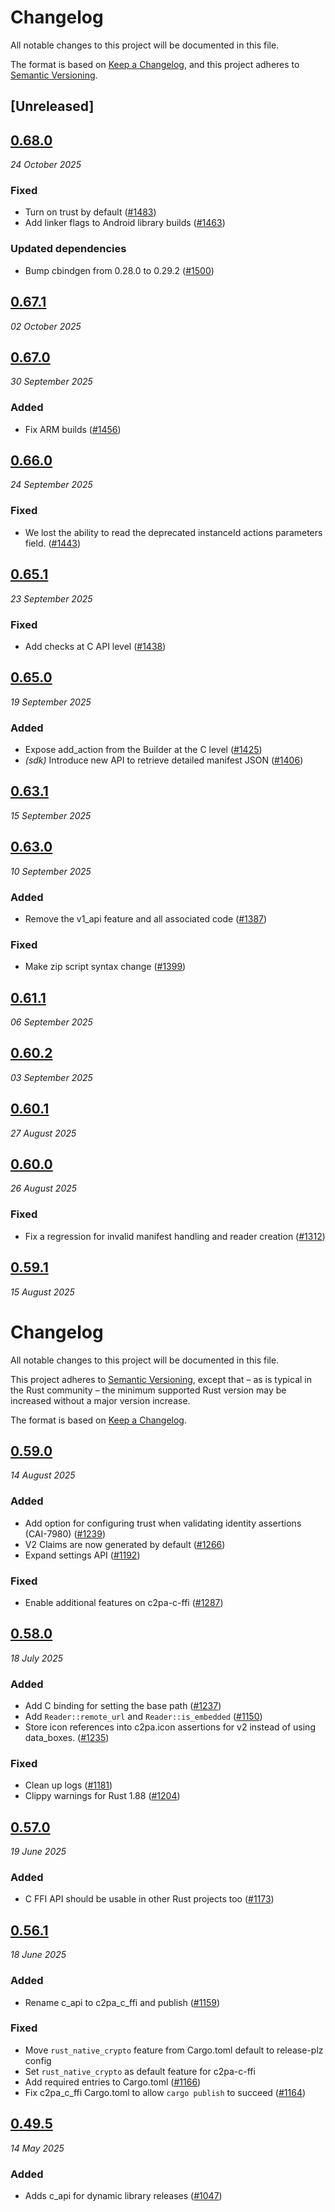 # Changelog

All notable changes to this project will be documented in this file.

The format is based on [Keep a Changelog](https://keepachangelog.com/en/1.0.0/),
and this project adheres to [Semantic Versioning](https://semver.org/spec/v2.0.0.html).

## [Unreleased]

## [0.68.0](https://github.com/contentauth/c2pa-rs/compare/c2pa-c-ffi-v0.67.1...c2pa-c-ffi-v0.68.0)
_24 October 2025_

### Fixed

* Turn on trust by default ([#1483](https://github.com/contentauth/c2pa-rs/pull/1483))
* Add linker flags to Android library builds ([#1463](https://github.com/contentauth/c2pa-rs/pull/1463))

### Updated dependencies

* Bump cbindgen from 0.28.0 to 0.29.2 ([#1500](https://github.com/contentauth/c2pa-rs/pull/1500))

## [0.67.1](https://github.com/contentauth/c2pa-rs/compare/c2pa-c-ffi-v0.67.0...c2pa-c-ffi-v0.67.1)
_02 October 2025_

## [0.67.0](https://github.com/contentauth/c2pa-rs/compare/c2pa-c-ffi-v0.66.0...c2pa-c-ffi-v0.67.0)
_30 September 2025_

### Added

* Fix ARM builds ([#1456](https://github.com/contentauth/c2pa-rs/pull/1456))

## [0.66.0](https://github.com/contentauth/c2pa-rs/compare/c2pa-c-ffi-v0.65.1...c2pa-c-ffi-v0.66.0)
_24 September 2025_

### Fixed

* We lost the ability to read the deprecated instanceId actions parameters field. ([#1443](https://github.com/contentauth/c2pa-rs/pull/1443))

## [0.65.1](https://github.com/contentauth/c2pa-rs/compare/c2pa-c-ffi-v0.65.0...c2pa-c-ffi-v0.65.1)
_23 September 2025_

### Fixed

* Add checks at C API level ([#1438](https://github.com/contentauth/c2pa-rs/pull/1438))

## [0.65.0](https://github.com/contentauth/c2pa-rs/compare/c2pa-c-ffi-v0.64.0...c2pa-c-ffi-v0.65.0)
_19 September 2025_

### Added

* Expose add_action from the Builder at the C level ([#1425](https://github.com/contentauth/c2pa-rs/pull/1425))
* *(sdk)* Introduce new API to retrieve detailed manifest JSON ([#1406](https://github.com/contentauth/c2pa-rs/pull/1406))

## [0.63.1](https://github.com/contentauth/c2pa-rs/compare/c2pa-c-ffi-v0.63.0...c2pa-c-ffi-v0.63.1)
_15 September 2025_

## [0.63.0](https://github.com/contentauth/c2pa-rs/compare/c2pa-c-ffi-v0.62.0...c2pa-c-ffi-v0.63.0)
_10 September 2025_

### Added

* Remove the v1_api feature and all associated code ([#1387](https://github.com/contentauth/c2pa-rs/pull/1387))

### Fixed

* Make zip script syntax change ([#1399](https://github.com/contentauth/c2pa-rs/pull/1399))

## [0.61.1](https://github.com/contentauth/c2pa-rs/compare/c2pa-c-ffi-v0.61.0...c2pa-c-ffi-v0.61.1)
_06 September 2025_

## [0.60.2](https://github.com/contentauth/c2pa-rs/compare/c2pa-c-ffi-v0.60.1...c2pa-c-ffi-v0.60.2)
_03 September 2025_

## [0.60.1](https://github.com/contentauth/c2pa-rs/compare/c2pa-c-ffi-v0.60.0...c2pa-c-ffi-v0.60.1)
_27 August 2025_

## [0.60.0](https://github.com/contentauth/c2pa-rs/compare/c2pa-c-ffi-v0.59.1...c2pa-c-ffi-v0.60.0)
_26 August 2025_

### Fixed

* Fix a regression for invalid manifest handling and reader creation ([#1312](https://github.com/contentauth/c2pa-rs/pull/1312))

## [0.59.1](https://github.com/contentauth/c2pa-rs/compare/c2pa-c-ffi-v0.59.0...c2pa-c-ffi-v0.59.1)
_15 August 2025_
# Changelog

All notable changes to this project will be documented in this file.

This project adheres to [Semantic Versioning](https://semver.org/spec/v2.0.0.html), except that – as is typical in the Rust community – the minimum supported Rust version may be increased without a major version increase.

The format is based on [Keep a Changelog](https://keepachangelog.com/en/1.0.0/).

## [0.59.0](https://github.com/contentauth/c2pa-rs/compare/c2pa-c-ffi-v0.58.0...c2pa-c-ffi-v0.59.0)
_14 August 2025_

### Added

* Add option for configuring trust when validating identity assertions (CAI-7980) ([#1239](https://github.com/contentauth/c2pa-rs/pull/1239))
* V2 Claims are now generated by default ([#1266](https://github.com/contentauth/c2pa-rs/pull/1266))
* Expand settings API ([#1192](https://github.com/contentauth/c2pa-rs/pull/1192))

### Fixed

* Enable additional features on c2pa-c-ffi ([#1287](https://github.com/contentauth/c2pa-rs/pull/1287))

## [0.58.0](https://github.com/contentauth/c2pa-rs/compare/c2pa-c-ffi-v0.57.0...c2pa-c-ffi-v0.58.0)
_18 July 2025_

### Added

* Add C binding for setting the base path ([#1237](https://github.com/contentauth/c2pa-rs/pull/1237))
* Add `Reader::remote_url` and `Reader::is_embedded` ([#1150](https://github.com/contentauth/c2pa-rs/pull/1150))
* Store icon references into c2pa.icon assertions for v2 instead of using data_boxes. ([#1235](https://github.com/contentauth/c2pa-rs/pull/1235))

### Fixed

* Clean up logs ([#1181](https://github.com/contentauth/c2pa-rs/pull/1181))
* Clippy warnings for Rust 1.88 ([#1204](https://github.com/contentauth/c2pa-rs/pull/1204))

## [0.57.0](https://github.com/contentauth/c2pa-rs/compare/c2pa-c-ffi-v0.56.2...c2pa-c-ffi-v0.57.0)
_19 June 2025_

### Added

* C FFI API should be usable in other Rust projects too ([#1173](https://github.com/contentauth/c2pa-rs/pull/1173))

## [0.56.1](https://github.com/contentauth/c2pa-rs/releases/tag/c2pa-c-ffi-v0.56.1)
_18 June 2025_

### Added

* Rename c_api to c2pa_c_ffi and publish ([#1159](https://github.com/contentauth/c2pa-rs/pull/1159))

### Fixed

* Move `rust_native_crypto` feature from Cargo.toml default to release-plz config
* Set `rust_native_crypto` as default feature for c2pa-c-ffi
* Add required entries to Cargo.toml ([#1166](https://github.com/contentauth/c2pa-rs/pull/1166))
* Fix c2pa_c_ffi Cargo.toml to allow `cargo publish` to succeed ([#1164](https://github.com/contentauth/c2pa-rs/pull/1164))

## [0.49.5](https://github.com/contentauth/c2pa-rs/releases/tag/c2pa-c-v0.49.5)
_14 May 2025_

### Added

* Adds c_api for dynamic library releases ([#1047](https://github.com/contentauth/c2pa-rs/pull/1047))
